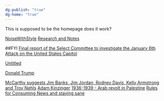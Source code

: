 ```yaml
---
dg-publish: "true"
dg-home: "true"
---
```

This is supposed to be the homepage does it work?

[NoiseWithStyle](NoiseWithStyle.md)
[Research and Notes](Research%20and%20Notes.md)

##FYI
[Final report of the Select Committee to investigate the January 6th Attack on the United States Capitol](./Final%20report%20of%20the%20Select%20Committee%20to%20investigate%20the%20January%206th%20Attack%20on%20the%20United%20States%20Capitol.md)

[Untitled](./Untitled.canvas.md)

[Donald Trump](./Donald%20Trump.md)

[McCarthy suggests Jim Banks, Jim Jordan, Rodney Davis, Kelly Armstrong and Troy Nehls](McCarthy%20suggests%20Jim%20Banks,%20Jim%20Jordan,%20Rodney%20Davis,%20Kelly%20Armstrong%20and%20Troy%20Nehls.md)
[Adam Kinzinger](Adam%20Kinzinger.md)
[1936-1939 - Arab revolt in Palestine](1936-1939%20-%20Arab%20revolt%20in%20Palestine.md)
[Rules for Consuming News and staying sane](Rules%20for%20Consuming%20News%20and%20staying%20sane.md)
